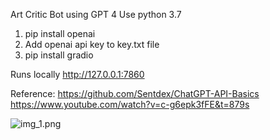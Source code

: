 Art Critic Bot using GPT 4 
Use python 3.7

1) pip install openai
2) Add openai api key to key.txt file
3) pip install gradio

Runs locally http://127.0.0.1:7860

Reference:
https://github.com/Sentdex/ChatGPT-API-Basics
https://www.youtube.com/watch?v=c-g6epk3fFE&t=879s

![img_1.png](img_1.png)